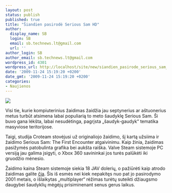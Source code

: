 ```yaml
---
layout: post
status: publish
published: true
title: "Šiandien pasirodė Serious Sam HD"
author:
  display_name: SB
  login: SB
  email: sb.technews.lt@gmail.com
  url: ''
author_login: SB
author_email: sb.technews.lt@gmail.com
wordpress_id: 4301
wordpress_url: http://localhost/site/new/siandien_pasirode_serious_sam_hd/
date: '2009-11-24 15:19:20 +0200'
date_gmt: '2009-11-24 15:19:20 +0200'
categories:
- Naujienos
---
```

<div class="imgright"><img src="http://t3.gstatic.com/images?q=tbn:rC8T8JwUPfQfPM:http://www.yetanotherreviewsite.co.uk/images/news/2114_Bomb_Logo_eps_jpgcopy.jpg"  /></div>
<p>Visi tie, kurie kompiuterinius žaidimas žaidžia jau septynerius ar aštuonerius metus turbūt atsimena labai populiarią to meto šaudyklę Serious Sam. Ši buvo gana lėkšta, labai nesudėtinga, pagrįsta „šaudyk-gaudyk“ tematika masyviose teritorijose.</p>
<p>Taigi, studija Croteam stovėjusi už originaliojo žaidimo, šį kartą užsiima ir žaidimo Serious Sam: The First Encounter atgaivinimu. Kaip žinia, žaidimas pasižymės patobulinta grafika bei aukšta raiška. Valve Steam sistemoje PC versiją jau galima įsigyti, o Xbox 360 savininkai jos turės palūkėti iki gruodžio mėnesio.</p>
<p>Žaidimo kaina Steam sistemoje siekia 18 JAV dolerių, o pažiūrėti kaip atrodo žaidimas galite <a class="ns" href=" http://www.shackvideo.com/?id=15814">čia</a>. Šis iš esmės nei kiek nepakitęs nuo pat jo pasirodymo 2001 metais, o išlaikytas „multiplayer“ rėžimas turėtų suteikti džiaugsmo daugybei šaudyklių mėgėjų prisiminenant senus gerus laikus.<br /></p>
